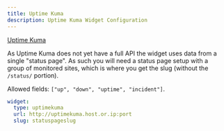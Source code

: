 ```yaml
---
title: Uptime Kuma
description: Uptime Kuma Widget Configuration
---
```


[Uptime Kuma](https://github.com/louislam/uptime-kuma)

As Uptime Kuma does not yet have a full API the widget uses data from a single "status page". As such you will need a status page setup with a group of monitored sites, which is where you get the slug (without the `/status/` portion).

Allowed fields: `["up", "down", "uptime", "incident"]`.

```yaml
widget:
  type: uptimekuma
  url: http://uptimekuma.host.or.ip:port
  slug: statuspageslug
```
